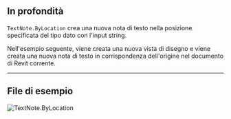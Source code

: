 ## In profondità
`TextNote.ByLocation` crea una nuova nota di testo nella posizione specificata del tipo dato con l'input string.

Nell'esempio seguente, viene creata una nuova vista di disegno e viene creata una nuova nota di testo in corrispondenza dell'origine nel documento di Revit corrente.

___
## File di esempio

![TextNote.ByLocation](./Revit.Elements.TextNote.ByLocation_img.jpg)
